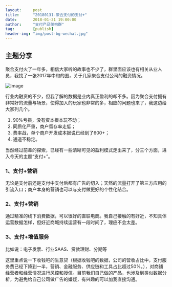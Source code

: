 ```yaml
---                                                                         
layout:     post                                            
title:      "20180131-聚合支付的支付+"                                                                           
date:       2018-01-31 19:00:00                                                                           
author:     "支付产品架构群"                                      
tag:		[publish]                                
header-img: "img/post-bg-wechat.jpg"                                     
---   
```


## 主题分享

聚合支付火了一年多，相信大家听的故事也不少了，群里面应该也有相关从业人员，我找了一张2017年中旬的图，关于几家聚合支付公司的融资情况。

![image](http://static.cocolian.org/img/20180131_203738.png)

行业内融资的不少，但我了解的数据是业内真正盈利的却不多。因为聚合支付拥有非常好的流量与场景，使得加入的玩家也非常的多，相应的问题也来了，我这边给大家列几个。

1. 90%亏损，没有资本根本玩不动；
2. 同质化严重，商户留存率走低；
3. 费率战，单个商户开发成本据说已经到了600+；
4. 通道不稳定。

当然经过前辈的探索，已经有一些清晰可见的盈利模式走出来了，分三个方面，进入今天的主题“支付+”。

### 1、支付+营销

无论是支付前还是支付中支付后都有广告的切入；天然的流量打开了第三方应用的引流入口；商户本身的营销也可以与支付做更好的个性化结合。

### 2、支付+营销

通过精准的线下消费数据，可以很好的直联电商。我自己接触的有好近，不知具体运营数据怎样，但好近商城持续运营有一段时间了，理应不会太差。

### 3、支付+增值服务

比如说：电子发票、行业SAAS、贷款理财、分期等

这里重点说一下收钱吧的生意贷（根据收钱吧的数据，公司的营收占比中，支付服务费已经下降到一半，营销、金融服务、供应链和工具占比超过50%。），对商铺经营者和经营情况进行风控和授信。目前我们自己做的产品，也涉及到类似数据分析，为避免给自己公司做广告的嫌疑，有兴趣的可以加我直接沟通。


